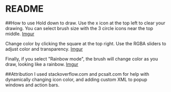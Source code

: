 # README

##How to use
Hold down to draw. Use the x icon at the top left to clear your drawing. You can select brush size with the 3 circle icons near the top middle.
[Imgur](http://i.imgur.com/k86EKws.png)

Change color by clicking the square at the top right. Use the RGBA sliders to adjust color and transparency.
[Imgur](http://i.imgur.com/l0IQ7at.png)

Finally, if you select "Rainbow mode", the brush will change color as you draw, looking like a rainbow.
[Imgur](http://i.imgur.com/lxYiQfs.png)

##Attribution
I used stackoverflow.com and pcsalt.com for help with dynamically changing icon color, and adding custom XML to popup windows and action bars.

